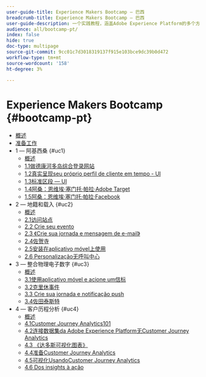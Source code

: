 ```yaml
---
user-guide-title: Experience Makers Bootcamp — 巴西
breadcrumb-title: Experience Makers Bootcamp — 巴西
user-guide-description: 一个实践教程，涵盖Adobe Experience Platform的多个方面。
audience: all/bootcamp-pt/
index: false
hide: true
doc-type: multipage
source-git-commit: 9cc01c7d3018319137f915e103bce9dc39b0d472
workflow-type: tm+mt
source-wordcount: '158'
ht-degree: 3%

---
```



# Experience Makers Bootcamp {#bootcamp-pt}

+ [概述](/help/bootcamp-pt/overview.md)
+ [准备工作](/help/bootcamp-pt/prework.md)
+ 1 — 阿基西桑 {#uc1}
   + [概述](/help/bootcamp-pt/uc/uc1/uc1.md)
   + [1.1做德康河多岛综合登录网站](/help/bootcamp-pt/uc/uc1/ex1.md)
   + [1.2真实呈现seu próprio perfil de cliente em tempo - UI](/help/bootcamp-pt/uc/uc1/ex2.md)
   + [1.3标准区段 — UI](/help/bootcamp-pt/uc/uc1/ex3.md)
   + [1.4阿桑：恩维埃·塞门托·帕拉·Adobe Target](/help/bootcamp-pt/uc/uc1/ex4.md)
   + [1.5阿桑：恩维埃·塞门托·帕拉·Facebook](/help/bootcamp-pt/uc/uc1/ex5.md)
+ 2 — 地籍和载入 {#uc2}
   + [概述](/help/bootcamp-pt/uc/uc2/uc2.md)
   + [2.1访问站点](/help/bootcamp-pt/uc/uc2/ex1.md)
   + [2.2 Crie seu evento](/help/bootcamp-pt/uc/uc2/ex2.md)
   + [2.3 《Crie sua jornada e mensagem de e-mail》](/help/bootcamp-pt/uc/uc2/ex3.md)
   + [2.4佐贺寺](/help/bootcamp-pt/uc/uc2/ex4.md)
   + [2.5安装在aplicativo móvel上使用](/help/bootcamp-pt/uc/uc2/ex5.md)
   + [2.6 Personalização无呼叫中心](/help/bootcamp-pt/uc/uc2/ex6.md)
+ 3 — 整合物理电子数字 {#uc3}
   + [概述](/help/bootcamp-pt/uc/uc3/uc3.md)
   + [3.1使用aplicativo móvel e acione um信标](/help/bootcamp-pt/uc/uc3/ex1.md)
   + [3.2克里休事件](/help/bootcamp-pt/uc/uc3/ex2.md)
   + [3.3 Crie sua jornada e notificação push](/help/bootcamp-pt/uc/uc3/ex3.md)
   + [3.4佐田泰斯特](/help/bootcamp-pt/uc/uc3/ex4.md)
+ 4 — 客户历程分析 {#uc4}
   + [概述](/help/bootcamp-pt/uc/uc4/uc4.md)
   + [4.1Customer Journey Analytics101](/help/bootcamp-pt/uc/uc4/ex1.md)
   + [4.2连接数据集da Adobe Experience Platform无Customer Journey Analytics](/help/bootcamp-pt/uc/uc4/ex2.md)
   + [4.3 《达多斯可视化图表》](/help/bootcamp-pt/uc/uc4/ex3.md)
   + [4.4准备Customer Journey Analytics](/help/bootcamp-pt/uc/uc4/ex4.md)
   + [4.5可视化UsandoCustomer Journey Analytics](/help/bootcamp-pt/uc/uc4/ex5.md)
   + [4.6 Dos insights à ação](/help/bootcamp-pt/uc/uc4/ex6.md)